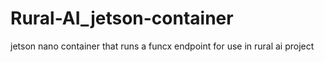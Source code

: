 # Rural-AI_jetson-container
jetson nano container that runs a funcx endpoint for use in rural ai project
